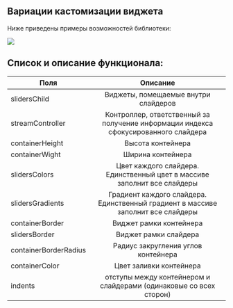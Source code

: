 ## Вариации кастомизации виджета

Ниже приведены примеры возможностей библиотеки:

![](.github/switchers_example.gif)

## Список и описание функционала:

| Поля                  | Описание                                         |
| --------------------- |:------------------------------------------------:|
| slidersChild          | Виджеты, помещаемые внутри слайдеров |
| streamController      | Контроллер, ответственный за получение информации индекса сфокусированного слайдера |
| containerHeight       | Высота контейнера |
| containerWight        | Ширина контейнера |
| slidersColors         | Цвет каждого слайдера. Единственный цвет в массиве заполнит все слайдеры |
| slidersGradients      | Градиент каждого слайдера. Единственный градиент в массиве заполнит все слайдеры |
| containerBorder       | Виджет рамки контейнера |
| slidersBorder         | Виджет рамки слайдера |
| containerBorderRadius | Радиус закругления углов контейнера |
| containerColor        | Цвет заливки контейнера |
| indents               | отступы между контейнером и слайдерами (одинаковые со всех сторон) |
